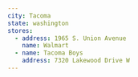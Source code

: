 ```yaml
---
city: Tacoma
state: washington
stores:
  - address: 1965 S. Union Avenue
    name: Walmart
  - name: Tacoma Boys
    address: 7320 Lakewood Drive W
---
```

